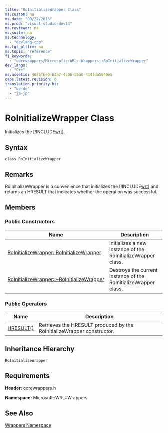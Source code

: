 ```yaml
---
title: "RoInitializeWrapper Class"
ms.custom: na
ms.date: "09/22/2016"
ms.prod: "visual-studio-dev14"
ms.reviewer: na
ms.suite: na
ms.technology: 
  - "devlang-cpp"
ms.tgt_pltfrm: na
ms.topic: "reference"
f1_keywords: 
  - "corewrappers/Microsoft::WRL::Wrappers::RoInitializeWrapper"
dev_langs: 
  - "C++"
ms.assetid: 4055fbe0-63a7-4c06-b5a0-414fda5640e5
caps.latest.revision: 6
translation.priority.ht: 
  - "de-de"
  - "ja-jp"
---
```

# RoInitializeWrapper Class
Initializes the [!INCLUDE[wrt](../vs140/includes/wrt_md.md)].  
  
## Syntax  
  
```  
class RoInitializeWrapper  
```  
  
## Remarks  
 RoInitializeWrapper is a convenience that initializes the [!INCLUDE[wrt](../vs140/includes/wrt_md.md)] and returns an HRESULT that indicates whether the operation was successful.  
  
## Members  
  
### Public Constructors  
  
|Name|Description|  
|----------|-----------------|  
|[RoInitializeWrapper::RoInitializeWrapper](../vs140/roinitializewrapper--roinitializewrapper-constructor.md)|Initializes a new instance of the RoInitializeWrapper class.|  
|[RoInitializeWrapper::~RoInitializeWrapper](../vs140/roinitializewrapper--~roinitializewrapper-destructor.md)|Destroys the current instance of the RoInitializeWrapper class.|  
  
### Public Operators  
  
|Name|Description|  
|----------|-----------------|  
|[HRESULT()](../vs140/roinitializewrapper--hresult---operator.md)|Retrieves the HRESULT produced by the RoInitializeWrapper constructor.|  
  
## Inheritance Hierarchy  
 `RoInitializeWrapper`  
  
## Requirements  
 **Header:** corewrappers.h  
  
 **Namespace:** Microsoft::WRL::Wrappers  
  
## See Also  
 [Wrappers Namespace](../vs140/microsoft--wrl--wrappers-namespace.md)